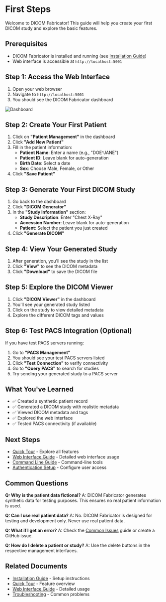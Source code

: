 # First Steps

Welcome to DICOM Fabricator! This guide will help you create your first DICOM study and explore the basic features.

## Prerequisites

- DICOM Fabricator is installed and running (see [Installation Guide](installation.md))
- Web interface is accessible at `http://localhost:5001`

## Step 1: Access the Web Interface

1. Open your web browser
2. Navigate to `http://localhost:5001`
3. You should see the DICOM Fabricator dashboard

![Dashboard](images/dashboard.png)

## Step 2: Create Your First Patient

1. Click on **"Patient Management"** in the dashboard
2. Click **"Add New Patient"**
3. Fill in the patient information:
   - **Patient Name**: Enter a name (e.g., "DOE^JANE")
   - **Patient ID**: Leave blank for auto-generation
   - **Birth Date**: Select a date
   - **Sex**: Choose Male, Female, or Other
4. Click **"Save Patient"**

## Step 3: Generate Your First DICOM Study

1. Go back to the dashboard
2. Click **"DICOM Generator"**
3. In the **"Study Information"** section:
   - **Study Description**: Enter "Chest X-Ray"
   - **Accession Number**: Leave blank for auto-generation
   - **Patient**: Select the patient you just created
4. Click **"Generate DICOM"**

## Step 4: View Your Generated Study

1. After generation, you'll see the study in the list
2. Click **"View"** to see the DICOM metadata
3. Click **"Download"** to save the DICOM file

## Step 5: Explore the DICOM Viewer

1. Click **"DICOM Viewer"** in the dashboard
2. You'll see your generated study listed
3. Click on the study to view detailed metadata
4. Explore the different DICOM tags and values

## Step 6: Test PACS Integration (Optional)

If you have test PACS servers running:

1. Go to **"PACS Management"**
2. You should see your test PACS servers listed
3. Click **"Test Connection"** to verify connectivity
4. Go to **"Query PACS"** to search for studies
5. Try sending your generated study to a PACS server

## What You've Learned

- ✅ Created a synthetic patient record
- ✅ Generated a DICOM study with realistic metadata
- ✅ Viewed DICOM metadata and tags
- ✅ Explored the web interface
- ✅ Tested PACS connectivity (if available)

## Next Steps

- [Quick Tour](quick-tour.md) - Explore all features
- [Web Interface Guide](../user-guides/web-interface.md) - Detailed web interface usage
- [Command Line Guide](../user-guides/command-line.md) - Command-line tools
- [Authentication Setup](../configuration/authentication.md) - Configure user access

## Common Questions

**Q: Why is the patient data fictional?**
A: DICOM Fabricator generates synthetic data for testing purposes. This ensures no real patient information is used.

**Q: Can I use real patient data?**
A: No. DICOM Fabricator is designed for testing and development only. Never use real patient data.

**Q: What if I get an error?**
A: Check the [Common Issues](../troubleshooting/common-issues.md) guide or create a GitHub issue.

**Q: How do I delete a patient or study?**
A: Use the delete buttons in the respective management interfaces.

## Related Documents

- [Installation Guide](installation.md) - Setup instructions
- [Quick Tour](quick-tour.md) - Feature overview
- [Web Interface Guide](../user-guides/web-interface.md) - Detailed usage
- [Troubleshooting](../troubleshooting/common-issues.md) - Common problems
